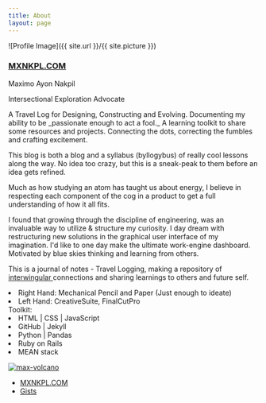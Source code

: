 ```yaml
---
title: About
layout: page
---
```

![Profile Image]({{ site.url }}/{{ site.picture }})


<h3><a href="https://mxnkpl.com">MXNKPL.COM</a></h3>
<p>Maximo Ayon Nakpil</p>

<p>Intersectional Exploration Advocate</p>

<p> A Travel Log for Designing, Constructing and Evolving. Documenting my ability to be _passionate enough to act a fool._
A learning toolkit to share some resources and projects. Connecting the dots, correcting the fumbles and crafting excitement. </p>
<p>
This blog is both a blog and a syllabus (byllogybus) of really cool lessons along the way. No idea too crazy, but this is a sneak-peak to them before an idea gets refined.
</p>
<p>
Much as how studying an atom has taught us about energy, I believe in respecting each component of the cog in a product to get a full understanding of how it all fits.
</p>
<p>
I found that growing through the discipline of engineering, was an invaluable way to utilize & structure my curiosity. I day dream with restructuring new solutions in the graphical user interface of my imagination. I'd like to one day make the ultimate work-engine dashboard. Motivated by blue skies thinking and learning from others.
</p>
<p>
This is a journal of notes - Travel Logging, making a repository of
<a href="https://en.wikipedia.org/wiki/Intertwingularity"> interwingular </a> connections and sharing learnings to others and future self.
</p>
<div class="side-by-side">
    <div class="toleft">
		<p>
			<li>Right Hand: Mechanical Pencil and Paper (Just enough to ideate)</li>
			<li>Left Hand: CreativeSuite, FinalCutPro</li>
		Toolkit:
			<li>HTML | CSS | JavaScript</li>
			<li>GitHub | Jekyll</li>
			<li>Python | Pandas</li>
			<li>Ruby on Rails</li>
			<li>MEAN stack</li>
		</p>
    </div>
    <div class="toright">
        <p>
				<a href="https://ibb.co/Y3XycwK"><img src="https://i.ibb.co/tHVbX4M/max-vol.png" alt="max-volcano" border="0"></a>
				</p>
    </div>
</div>
<ul>
	<li><a href="https://mxnkpl.com">MXNKPL.COM</a></li>
	<li><a href="https://gist.github.com/mxayon">Gists</a></li>
</ul>
